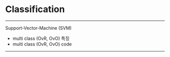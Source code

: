 # Classification
---
Support-Vector-Machine (SVM)
- multi class (OvR, OvO) 특징
- multi class (OvR, OvO) code

---
